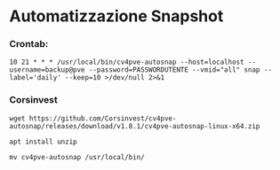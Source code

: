 # Automatizzazione Snapshot

### Crontab:

```
10 21 * * * /usr/local/bin/cv4pve-autosnap --host=localhost --username=backup@pve --password=PASSWORDUTENTE --vmid="all" snap --label='daily' --keep=10 >/dev/null 2>&1
```

### Corsinvest

```
wget https://github.com/Corsinvest/cv4pve-autosnap/releases/download/v1.8.1/cv4pve-autosnap-linux-x64.zip

apt install unzip

mv cv4pve-autosnap /usr/local/bin/
```

